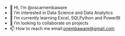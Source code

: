 - 👋 Hi, I’m @oscarnembaware
- 👀 I’m interested in Data Science and Data Analytics
- 🌱 I’m currently learning Excel, SQl,Python and PowerBI
- 💞️ I’m looking to collaborate on projects
- 📫 How to reach me  email:onembaware@gmail.com

<!---
oscarnembaware/oscarnembaware is a ✨ special ✨ repository because its `README.md` (this file) appears on your GitHub profile.
You can click the Preview link to take a look at your changes.
--->
